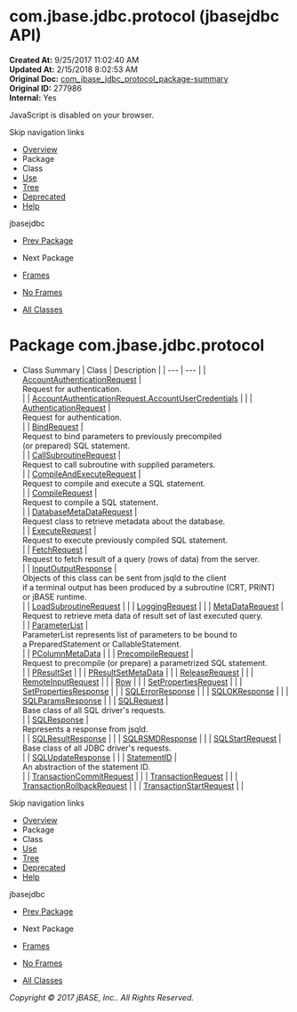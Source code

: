 # com.jbase.jdbc.protocol (jbasejdbc   API)

**Created At:** 9/25/2017 11:02:40 AM  
**Updated At:** 2/15/2018 8:02:53 AM  
**Original Doc:** [com_jbase_jdbc_protocol_package-summary](https://docs.jbase.com/39240-protocol/com_jbase_jdbc_protocol_package-summary)  
**Original ID:** 277986  
**Internal:** Yes  

<!--<br>    try {<br>        if (location.href.indexOf('is-external=true') == -1) {<br>            parent.document.title="com.jbase.jdbc.protocol (jbasejdbc   API)";<br>        }<br>    }<br>    catch(err) {<br>    }<br>//-->
JavaScript is disabled on your browser.

Skip navigation links

- [Overview](../../../../overview-summary.html)
- Package
- Class
- [Use](./../uses-of-package-com.jbase.jdbc.protocol-%28jbasejdbc---api%29)
- [Tree](./../com.jbase.jdbc.protocol-class-hierarchy-%28jbasejdbc---api%29)
- [Deprecated](../../../../deprecated-list.html)
- [Help](../../../../help-doc.html)


jbasejdbc <br>

- [Prev Package](./../../io/inflow/com.jbase.jdbc.io.inflow-%28jbasejdbc---api%29)
- Next Package


- [Frames](./.)
- [No Frames](./.)


- [All Classes](../../../../allclasses-noframe.html)


<!--<br>  allClassesLink = document.getElementById("allclasses\_navbar\_top");<br>  if(window==top) {<br>    allClassesLink.style.display = "block";<br>  }<br>  else {<br>    allClassesLink.style.display = "none";<br>  }<br>  //-->

# Package com.jbase.jdbc.protocol

- Class Summary | Class | Description |
| --- | --- |
| [AccountAuthenticationRequest](./../accountauthenticationrequest-%28jbasejdbc-api%29 "class in com.jbase.jdbc.protocol") | <br>Request for authentication.<br> |
| [AccountAuthenticationRequest.AccountUserCredentials](./../accountauthenticationrequest-%28jbasejdbc-api%29 "class in com.jbase.jdbc.protocol") |   |
| [AuthenticationRequest](./../authenticationrequest-%28jbasejdbc-api%29 "class in com.jbase.jdbc.protocol") | <br>Request for authentication.<br> |
| [BindRequest](./../bindrequest-%28jbasejdbc---api%29 "class in com.jbase.jdbc.protocol") | <br>Request to bind parameters to previously precompiled<br> (or prepared) SQL statement.<br> |
| [CallSubroutineRequest](./../callsubroutinerequest-%28jbasejdbc---api%29 "class in com.jbase.jdbc.protocol") | <br>Request to call subroutine with supplied parameters.<br> |
| [CompileAndExecuteRequest](./../compileandexecuterequest-%28jbasejdbc---api%29 "class in com.jbase.jdbc.protocol") | <br>Request to compile and execute a SQL statement.<br> |
| [CompileRequest](./../compilerequest-%28jbasejdbc---api%29 "class in com.jbase.jdbc.protocol") | <br>Request to compile a SQL statement.<br> |
| [DatabaseMetaDataRequest](./../databasemetadatarequest-%28jbasejdbc---api%29 "class in com.jbase.jdbc.protocol") | <br>Request class to retrieve metadata about the database.<br> |
| [ExecuteRequest](./../executerequest-%28jbasejdbc---api%29 "class in com.jbase.jdbc.protocol") | <br>Request to execute previously compiled SQL statement.<br> |
| [FetchRequest](./../fetchrequest-%28jbasejdbc---api%29 "class in com.jbase.jdbc.protocol") | <br>Request to fetch result of a query (rows of data) from the server.<br> |
| [InputOutputResponse](./../inputoutputresponse-%28jbasejdbc---api%29 "class in com.jbase.jdbc.protocol") | <br>Objects of this class can be sent from jsqld to the client<br> if a terminal output has been produced by a subroutine (CRT, PRINT)<br> or jBASE runtime.<br> |
| [LoadSubroutineRequest](./../loadsubroutinerequest-%28jbasejdbc---api%29 "class in com.jbase.jdbc.protocol") |   |
| [LoggingRequest](./../loggingrequest-%28jbasejdbc-api%29 "class in com.jbase.jdbc.protocol") |   |
| [MetaDataRequest](./../metadatarequest-%28jbasejdbc-api%29 "class in com.jbase.jdbc.protocol") | <br>Request to retrieve meta data of result set of last executed query.<br> |
| [ParameterList](./../parameterlist-%28jbasejdbc---api%29 "class in com.jbase.jdbc.protocol") | <br>ParameterList represents list of parameters to be bound to<br> a PreparedStatement or CallableStatement.<br> |
| [PColumnMetaData](./../pcolumnmetadata-%28jbasejdbc---api%29 "class in com.jbase.jdbc.protocol") |   |
| [PrecompileRequest](./../precompilerequest-%28jbasejdbc---api%29 "class in com.jbase.jdbc.protocol") | <br>Request to precompile (or prepare) a parametrized SQL statement.<br> |
| [PResultSet](./../presultset-%28jbasejdbc---api%29 "class in com.jbase.jdbc.protocol") |   |
| [PResultSetMetaData](./../presultsetmetadata-%28jbasejdbc---api%29 "class in com.jbase.jdbc.protocol") |   |
| [ReleaseRequest](./../releaserequest-%28jbasejdbc---api%29 "class in com.jbase.jdbc.protocol") |   |
| [RemoteInputRequest](./../remoteinputrequest-%28jbasejdbc---api%29 "class in com.jbase.jdbc.protocol") |   |
| [Row](./../row-%28jbasejdbc---api%29 "class in com.jbase.jdbc.protocol") |   |
| [SetPropertiesRequest](./../setpropertiesrequest-%28jbasejdbc---api%29 "class in com.jbase.jdbc.protocol") |   |
| [SetPropertiesResponse](./../setpropertiesresponse-%28jbasejdbc---api%29 "class in com.jbase.jdbc.protocol") |   |
| [SQLErrorResponse](./../sqlerrorresponse-%28jbasejdbc---api%29 "class in com.jbase.jdbc.protocol") |   |
| [SQLOKResponse](./../sqlokresponse-%28jbasejdbc---api%29 "class in com.jbase.jdbc.protocol") |   |
| [SQLParamsResponse](./../sqlparamsresponse-%28jbasejdbc---api%29 "class in com.jbase.jdbc.protocol") |   |
| [SQLRequest](./../sqlrequest-%28jbasejdbc---api%29 "class in com.jbase.jdbc.protocol") | <br>Base class of all SQL driver's requests.<br> |
| [SQLResponse](./../sqlresponse-%28jbasejdbc---api%29 "class in com.jbase.jdbc.protocol") | <br>Represents a response from jsqld.<br> |
| [SQLResultResponse](./../sqlresultresponse-%28jbasejdbc---api%29 "class in com.jbase.jdbc.protocol") |   |
| [SQLRSMDResponse](./../sqlrsmdresponse-%28jbasejdbc---api%29 "class in com.jbase.jdbc.protocol") |   |
| [SQLStartRequest](./../sqlstartrequest-%28jbasejdbc---api%29 "class in com.jbase.jdbc.protocol") | <br>Base class of all JDBC driver's requests.<br> |
| [SQLUpdateResponse](./../sqlupdateresponse-%28jbasejdbc---api%29 "class in com.jbase.jdbc.protocol") |   |
| [StatementID](./../statementid-%28jbasejdbc-api%29 "class in com.jbase.jdbc.protocol") | <br>An abstraction of the statement ID.<br> |
| [TransactionCommitRequest](./../transactioncommitrequest-%28jbasejdbc-api%29 "class in com.jbase.jdbc.protocol") |   |
| [TransactionRequest](./../transactionrequest-%28jbasejdbc-api%29 "class in com.jbase.jdbc.protocol") |   |
| [TransactionRollbackRequest](./../transactionrollbackrequest-%28jbasejdbc-api%29 "class in com.jbase.jdbc.protocol") |   |
| [TransactionStartRequest](./../transactionstartrequest-%28jbasejdbc-api%29 "class in com.jbase.jdbc.protocol") |   |

Skip navigation links

- [Overview](../../../../overview-summary.html)
- Package
- Class
- [Use](./../uses-of-package-com.jbase.jdbc.protocol-%28jbasejdbc---api%29)
- [Tree](./../com.jbase.jdbc.protocol-class-hierarchy-%28jbasejdbc---api%29)
- [Deprecated](../../../../deprecated-list.html)
- [Help](../../../../help-doc.html)


jbasejdbc <br>

- [Prev Package](./../../io/inflow/com.jbase.jdbc.io.inflow-%28jbasejdbc---api%29)
- Next Package


- [Frames](./.)
- [No Frames](./.)


- [All Classes](../../../../allclasses-noframe.html)


<!--<br>  allClassesLink = document.getElementById("allclasses\_navbar\_bottom");<br>  if(window==top) {<br>    allClassesLink.style.display = "block";<br>  }<br>  else {<br>    allClassesLink.style.display = "none";<br>  }<br>  //-->

*Copyright © 2017 jBASE, Inc.. All Rights Reserved.*

